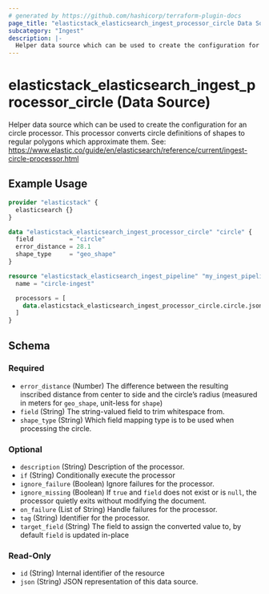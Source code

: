 ```yaml
---
# generated by https://github.com/hashicorp/terraform-plugin-docs
page_title: "elasticstack_elasticsearch_ingest_processor_circle Data Source - terraform-provider-elasticstack"
subcategory: "Ingest"
description: |-
  Helper data source which can be used to create the configuration for an circle processor. This processor converts circle definitions of shapes to regular polygons which approximate them. See: https://www.elastic.co/guide/en/elasticsearch/reference/current/ingest-circle-processor.html
---
```


# elasticstack_elasticsearch_ingest_processor_circle (Data Source)

Helper data source which can be used to create the configuration for an circle processor. This processor converts circle definitions of shapes to regular polygons which approximate them. See: https://www.elastic.co/guide/en/elasticsearch/reference/current/ingest-circle-processor.html

## Example Usage

```terraform
provider "elasticstack" {
  elasticsearch {}
}

data "elasticstack_elasticsearch_ingest_processor_circle" "circle" {
  field          = "circle"
  error_distance = 28.1
  shape_type     = "geo_shape"
}

resource "elasticstack_elasticsearch_ingest_pipeline" "my_ingest_pipeline" {
  name = "circle-ingest"

  processors = [
    data.elasticstack_elasticsearch_ingest_processor_circle.circle.json
  ]
}
```

<!-- schema generated by tfplugindocs -->
## Schema

### Required

- `error_distance` (Number) The difference between the resulting inscribed distance from center to side and the circle’s radius (measured in meters for `geo_shape`, unit-less for `shape`)
- `field` (String) The string-valued field to trim whitespace from.
- `shape_type` (String) Which field mapping type is to be used when processing the circle.

### Optional

- `description` (String) Description of the processor.
- `if` (String) Conditionally execute the processor
- `ignore_failure` (Boolean) Ignore failures for the processor.
- `ignore_missing` (Boolean) If `true` and `field` does not exist or is `null`, the processor quietly exits without modifying the document.
- `on_failure` (List of String) Handle failures for the processor.
- `tag` (String) Identifier for the processor.
- `target_field` (String) The field to assign the converted value to, by default `field` is updated in-place

### Read-Only

- `id` (String) Internal identifier of the resource
- `json` (String) JSON representation of this data source.
